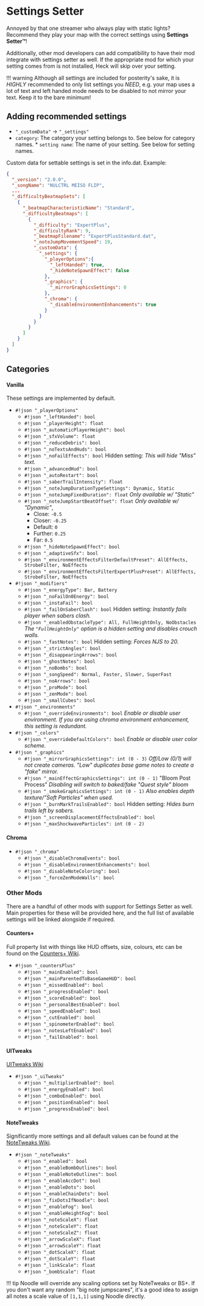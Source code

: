 # Settings Setter

Annoyed by that one streamer who always play with static lights? Recommend they play your map with the correct settings using **Settings Setter™**!

Additionally, other mod developers can add compatibility to have their mod integrate with settings setter as well. If the appropriate mod for which your setting comes from is not installed, Heck will skip over your setting.
 
!!! warning
    Although all settings are included for posterity's sake, it is *HIGHLY* recommended to only list settings you *NEED*, e.g. your map uses a lot of text and left handed mode needs to be disabled to not mirror your text. Keep it to the bare minimum!

## Adding recommended settings
*  `"_customData"` -> `"_settings"`
  *  `category`: The category your setting belongs to. See below for category names.
    *  `setting name`: The name of your setting. See below for setting names.

Custom data for settable settings is set in the info.dat.
Example:
```json
{
  "_version": "2.0.0",
  "_songName": "NULCTRL MEISO FLIP",
  ...
  "_difficultyBeatmapSets": [
    {
      "_beatmapCharacteristicName": "Standard",
      "_difficultyBeatmaps": [
        {
          "_difficulty": "ExpertPlus",
          "_difficultyRank": 9,
          "_beatmapFilename": "ExpertPlusStandard.dat",
          "_noteJumpMovementSpeed": 19,
          "_customData": {
            "_settings": {
              "_playerOptions":{
                "_leftHanded": true,
                "_hideNoteSpawnEffect": false
              },
              "_graphics": {
                "_mirrorGraphicsSettings": 0
              },
              "_chroma": {
                "_disableEnvironmentEnhancements": true
              }
            }
          }
        }
      ]
    }
  ]
}
```

## Categories

#### Vanilla
These settings are implemented by default.

* `#!json "_playerOptions"`
    * `#!json "_leftHanded": bool`
    * `#!json "_playerHeight": float`
    * `#!json "_automaticPlayerHeight": bool`
    * `#!json "_sfxVolume": float`
    * `#!json "_reduceDebris": bool`
    * `#!json "_noTextsAndHuds": bool`
    * `#!json "_noFailEffects": bool` Hidden setting: *This will hide "Miss" text.*
    * `#!json "_advancedHud": bool`
    * `#!json "_autoRestart": bool`
    * `#!json "_saberTrailIntensity": float`
    * `#!json "_noteJumpDurationTypeSettings": Dynamic, Static`
    * `#!json "_noteJumpFixedDuration": float` *Only available w/ "Static"*
    * `#!json "_noteJumpStartBeatOffset": float` *Only available w/ "Dynamic"*, 
        * Close: `-0.5`
        * Closer: `-0.25`
        * Default: `0`
        * Further: `0.25`
        * Far: `0.5`
    * `#!json "_hideNoteSpawnEffect": bool`
    * `#!json "_adaptiveSfx": bool`
    * `#!json "_environmentEffectsFilterDefaultPreset": AllEffects, StrobeFilter, NoEffects`
    * `#!json "_environmentEffectsFilterExpertPlusPreset": AllEffects, StrobeFilter, NoEffects`
* `#!json "_modifiers"`
    * `#!json "_energyType": Bar, Battery`
    * `#!json "_noFailOn0Energy": bool`
    * `#!json "_instaFail": bool`
    * `#!json "_failOnSaberClash": bool` Hidden setting: *Instantly fails player when sabers clash.*
    * `#!json "_enabledObstacleType": All, FullHeightOnly, NoObstacles` *The `"FullHeightOnly"` option is a hidden setting and disables crouch walls.*
    * `#!json "_fastNotes": bool` Hidden setting: *Forces NJS to 20.*
    * `#!json "_strictAngles": bool`
    * `#!json "_disappearingArrows": bool`
    * `#!json "_ghostNotes": bool`
    * `#!json "_noBombs": bool`
    * `#!json "_songSpeed": Normal, Faster, Slower, SuperFast`
    * `#!json "_noArrows": bool`
    * `#!json "_proMode": bool`
    * `#!json "_zenMode": bool`
    * `#!json "_smallCubes": bool`
* `#!json "_environments"`
    * `#!json "_overrideEnvironments": bool` *Enable or disable user environment. If you are using chroma environment enhancement, this setting is redundant.*
* `#!json "_colors"`
    * `#!json "_overrideDefaultColors": bool` *Enable or disable user color scheme.*
* `#!json "_graphics"`
    * `#!json "_mirrorGraphicsSettings": int (0 - 3)` *Off/Low (0/1) will not create cameras. "Low" duplicates base game notes to create a "fake" mirror.*
    * `#!json "_mainEffectGraphicsSettings": int (0 - 1)` "Bloom Post Process" *Disabling will switch to baked/fake "Quest style" bloom*
    * `#!json "_smokeGraphicsSettings": int (0 - 1)` *Also enables depth texture/"Soft Particles" when used.*
    * `#!json "_burnMarkTrailsEnabled": bool` Hidden setting: *Hides burn trails left by sabers.*
    * `#!json "_screenDisplacementEffectsEnabled": bool`
    * `#!json "_maxShockwaveParticles": int (0 - 2)`

#### Chroma
* `#!json "_chroma"`
    * `#!json "_disableChromaEvents": bool`
    * `#!json "_disableEnvironmentEnhancements": bool`
    * `#!json "_disableNoteColoring": bool`
    * `#!json "_forceZenModeWalls": bool`

### Other Mods
There are a handful of other mods with support for Settings Setter as well.
Main properties for these will be provided here, and the full list of available settings will be linked alongside if required.

#### Counters+

Full property list with things like HUD offsets, size, colours, etc can be found on the [Counters+ Wiki](https://github.com/NuggoDEV/CountersPlus/wiki/For-Developers#heck-integration).

* `#!json "_countersPlus"`
    * `#!json "_mainEnabled": bool`
    * `#!json "_mainParentedToBaseGameHUD": bool`
    * `#!json "_missedEnabled": bool`
    * `#!json "_progressEnabled": bool`
    * `#!json "_scoreEnabled": bool`
    * `#!json "_personalBestEnabled": bool`
    * `#!json "_speedEnabled": bool`
    * `#!json "_cutEnabled": bool`
    * `#!json "_spinometerEnabled": bool`
    * `#!json "_notesLeftEnabled": bool`
    * `#!json "_failEnabled": bool`

#### UITweaks

[UITweaks Wiki](https://github.com/Exomanz/UITweaks/wiki/IV.-Heck-Integration-(Mapping))

* `#!json "_uiTweaks"`
    * `#!json "_multiplierEnabled": bool`
    * `#!json "_energyEnabled": bool`
    * `#!json "_comboEnabled": bool`
    * `#!json "_positionEnabled": bool`
    * `#!json "_progressEnabled": bool`

#### NoteTweaks

Significantly more settings and all default values can be found at the [NoteTweaks Wiki](https://github.com/TheBlackParrot/NoteTweaks/wiki/Settings-Setter).

* `#!json "_noteTweaks"`
    * `#!json "_enabled": bool`
    * `#!json "_enableBombOutlines": bool`
    * `#!json "_enableNoteOutlines": bool`
    * `#!json "_enableAccDot": bool`
    * `#!json "_enableDots": bool`
    * `#!json "_enableChainDots": bool`
    * `#!json "_fixDotsIfNoodle": bool`
    * `#!json "_enableFog": bool`
    * `#!json "_enableHeightFog": bool`
    * `#!json "_noteScaleX": float`
    * `#!json "_noteScaleY": float`
    * `#!json "_noteScaleZ": float`
    * `#!json "_arrowScaleX": float`
    * `#!json "_arrowScaleY": float`
    * `#!json "_dotScaleX": float`
    * `#!json "_dotScaleY": float`
    * `#!json "_linkScale": float`
    * `#!json "_bombScale": float`

!!! tip
    Noodle will override any scaling options set by NoteTweaks or BS+.
    If you don't want any random "big note jumpscares", it's a good idea to assign all notes a scale value of `[1,1,1]` using Noodle directly.
